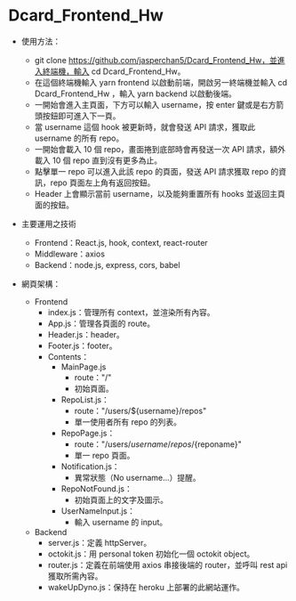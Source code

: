 # Dcard_Frontend_Hw
- 使用方法：
  - git clone https://github.com/jasperchan5/Dcard_Frontend_Hw，並進入終端機，輸入 cd Dcard_Frontend_Hw。
  - 在這個終端機輸入 yarn frontend 以啟動前端，開啟另一終端機並輸入 cd Dcard_Frontend_Hw ，輸入 yarn backend 以啟動後端。
  - 一開始會進入主頁面，下方可以輸入 username，按 enter 鍵或是右方箭頭按鈕即可進入下一頁。
  - 當 username 這個 hook 被更新時，就會發送 API 請求，獲取此 username 的所有 repo。
  - 一開始會載入 10 個 repo，畫面捲到底部時會再發送一次 API 請求，額外載入 10 個 repo 直到沒有更多為止。
  - 點擊單一 repo 可以進入此該 repo 的頁面，發送 API 請求獲取 repo 的資訊，repo 頁面左上角有返回按鈕。
  - Header 上會顯示當前 username，以及能夠重置所有 hooks 並返回主頁面的按鈕。

- 主要運用之技術
  - Frontend：React.js, hook, context, react-router
  - Middleware：axios
  - Backend：node.js, express, cors, babel

- 網頁架構：
  - Frontend
    - index.js：管理所有 context，並渲染所有內容。
    - App.js：管理各頁面的 route。
    - Header.js：header。
    - Footer.js：footer。
    - Contents：
      - MainPage.js
        - route："/"
        - 初始頁面。
      - RepoList.js：
        - route："/users/${username}/repos"
        - 單一使用者所有 repo 的列表。
      - RepoPage.js：
        - route："/users/${username}/repos/${reponame}"
        - 單一 repo 頁面。
      - Notification.js：
        - 異常狀態（No username...）提醒。
      - RepoNotFound.js：
        - 初始頁面上的文字及圖示。
      - UserNameInput.js：
        - 輸入 username 的 input。
  - Backend
    - server.js：定義 httpServer。
    - octokit.js：用 personal token 初始化一個 octokit object。
    - router.js：定義在前端使用 axios 串接後端的 router，並呼叫 rest api 獲取所需內容。
    - wakeUpDyno.js：保持在 heroku 上部署的此網站運作。 
